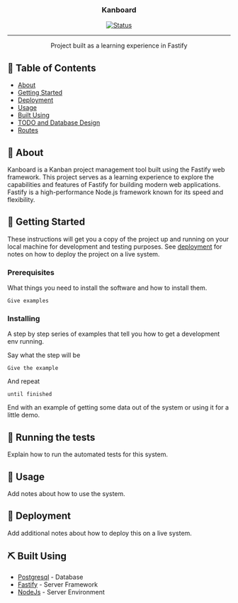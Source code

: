<h3 align="center">Kanboard</h3>

<div align="center">

[![Status](https://img.shields.io/badge/status-active-success.svg)]()

</div>

---

<p align="center"> Project built as a learning experience in Fastify
    <br> 
</p>

## 📝 Table of Contents

- [About](#about)
- [Getting Started](#getting_started)
- [Deployment](#deployment)
- [Usage](#usage)
- [Built Using](#built_using)
- [TODO and Database Design](./docs/TODO.md)
- [Routes](./docs/routes.md)

## 🧐 About <a name = "about"></a>

Kanboard is a Kanban project management tool built using the Fastify web framework. This project serves as a learning experience to explore the capabilities and features of Fastify for building modern web applications. Fastify is a high-performance Node.js framework known for its speed and flexibility.

## 🏁 Getting Started <a name = "getting_started"></a>

These instructions will get you a copy of the project up and running on your local machine for development and testing purposes. See [deployment](#deployment) for notes on how to deploy the project on a live system.

### Prerequisites

What things you need to install the software and how to install them.

```
Give examples
```

### Installing

A step by step series of examples that tell you how to get a development env running.

Say what the step will be

```
Give the example
```

And repeat

```
until finished
```

End with an example of getting some data out of the system or using it for a little demo.

## 🔧 Running the tests <a name = "tests"></a>

Explain how to run the automated tests for this system.

## 🎈 Usage <a name="usage"></a>

Add notes about how to use the system.

## 🚀 Deployment <a name = "deployment"></a>

Add additional notes about how to deploy this on a live system.

## ⛏️ Built Using <a name = "built_using"></a>

- [Postgresql](https://www.postgresql.org/) - Database
- [Fastify](https://fastify.dev/) - Server Framework
- [NodeJs](https://nodejs.org/en/) - Server Environment
